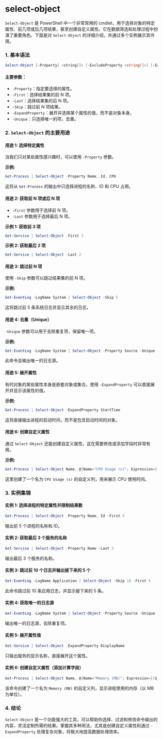 # select-object
`Select-Object` 是 PowerShell 中一个非常常用的 cmdlet，用于选择对象的特定属性、前几项或后几项结果，甚至创建自定义属性。它在数据筛选和处理过程中扮演了重要角色。下面是对 `Select-Object` 的详细介绍，并通过多个实例展示其作用。

### 1. 基本语法

```powershell
Select-Object [-Property] <string[]> [-ExcludeProperty <string[]>] [-ExpandProperty <string>] [-First <int>] [-Last <int>] [-Skip <int>] [-Unique]
```

#### 主要参数：
- `-Property`：指定要选择的属性。
- `-First`：选择结果集的前 N 项。
- `-Last`：选择结果集的后 N 项。
- `-Skip`：跳过前 N 项结果。
- `-ExpandProperty`：展开并选择某个属性的值，而不是对象本身。
- `-Unique`：只选择唯一的项，去重。

### 2. `Select-Object` 的主要用途

#### 用途 1: 选择特定属性

当我们只对某些属性感兴趣时，可以使用 `-Property` 参数。

**示例:**
```powershell
Get-Process | Select-Object -Property Name, Id, CPU
```
这将从 `Get-Process` 的输出中只选择进程的名称、ID 和 CPU 占用。

#### 用途 2: 获取前 N 项或后 N 项

- `-First` 参数用于选择前 N 项。
- `-Last` 参数用于选择最后 N 项。

**示例 1: 获取前 3 项**
```powershell
Get-Service | Select-Object -First 3
```

**示例 2: 获取最后 2 项**
```powershell
Get-Service | Select-Object -Last 2
```

#### 用途 3: 跳过前 N 项

使用 `-Skip` 参数可以跳过结果集的前 N 项。

**示例:**
```powershell
Get-EventLog -LogName System | Select-Object -Skip 5
```
这将跳过前 5 条系统日志并显示其余的日志。

#### 用途 4: 去重（Unique）

`-Unique` 参数可以用于去除重复项，保留唯一项。

**示例:**
```powershell
Get-EventLog -LogName System | Select-Object -Property Source -Unique
```
此命令会输出唯一的日志源。

#### 用途 5: 展开属性

有时对象的某些属性本身是嵌套对象或集合。使用 `-ExpandProperty` 可以直接展开并显示该属性的值。

**示例:**
```powershell
Get-Process | Select-Object -ExpandProperty StartTime
```
这将直接输出进程的启动时间，而不是包含启动时间的对象。

#### 用途 6: 创建自定义属性

通过 `Select-Object` 还能创建自定义属性，这在需要修改或添加字段时非常有用。

**示例:**
```powershell
Get-Process | Select-Object Name, @{Name="CPU Usage (s)"; Expression={($_.CPU)}}
```
这里创建了一个名为 `CPU Usage (s)` 的自定义列，用来展示 CPU 使用时间。

### 3. 实例集锦

#### 实例 1: 选择进程的特定属性并限制结果数
```powershell
Get-Process | Select-Object -Property Name, Id -First 5
```
输出前 5 个进程的名称和 ID。

#### 实例 2: 获取最后 3 个服务的名称
```powershell
Get-Service | Select-Object -Property Name -Last 3
```
输出最后 3 个服务的名称。

#### 实例 3: 跳过前 10 个日志并输出接下来的 5 个
```powershell
Get-EventLog -LogName Application | Select-Object -Skip 10 -First 5
```
此命令跳过前 10 条应用日志，并显示接下来的 5 条。

#### 实例 4: 获取唯一的日志源
```powershell
Get-EventLog -LogName System | Select-Object -Property Source -Unique
```
输出唯一的日志源，去除重复项。

#### 实例 5: 展开属性值
```powershell
Get-Service | Select-Object -ExpandProperty DisplayName
```
只输出服务的显示名称，直接展开这个属性。

#### 实例 6: 创建自定义属性（添加计算字段）
```powershell
Get-Process | Select-Object Name, @{Name="Memory (MB)"; Expression={($_.WS / 1MB)}}
```
该命令创建了一个名为 `Memory (MB)` 的自定义列，显示进程使用的内存（以 MB 为单位）。

### 4. 结论

`Select-Object` 是一个功能强大的工具，可以帮助你选择、过滤和修改命令输出的内容，灵活定制所需的结果。掌握其多种用法，尤其是创建自定义属性和通过 `-ExpandProperty` 处理复杂对象，将极大地提高数据处理效率。